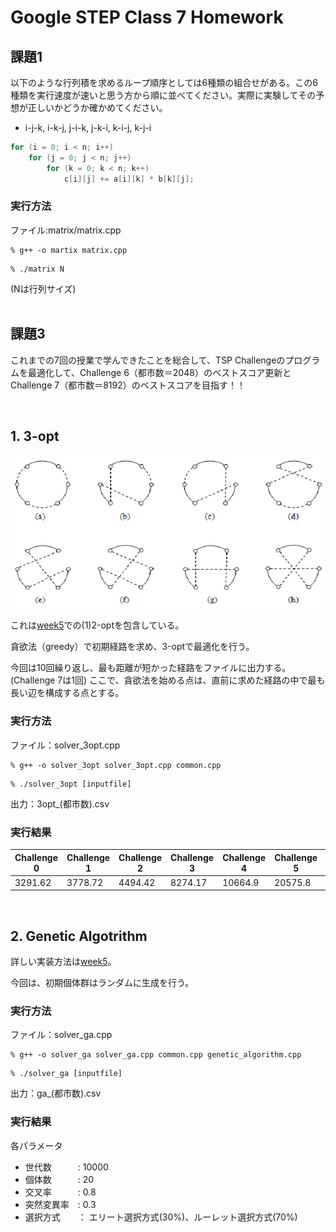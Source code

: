 # Google STEP Class 7 Homework

## 課題1
以下のような行列積を求めるループ順序としては6種類の組合せがある。この6種類を実行速度が速いと思う方から順に並べてください。実際に実験してその予想が正しいかどうか確かめてください。

- i-j-k, i-k-j, j-i-k, j-k-i, k-i-j, k-j-i

```C++
for (i = 0; i < n; i++)
    for (j = 0; j < n; j++)
        for (k = 0; k < n; k++)
            c[i][j] += a[i][k] * b[k][j];
```

### 実行方法

ファイル:matrix/matrix.cpp

```
% g++ -o martix matrix.cpp
```

```
% ./matrix N
```

(Nは行列サイズ)
<br>
<br>

## 課題3
これまでの7回の授業で学んできたことを総合して、TSP Challengeのプログラムを最適化して、Challenge 6（都市数＝2048）のベストスコア更新とChallenge 7（都市数＝8192）のベストスコアを目指す！！

<br>

## 1. 3-opt

<img src="https://github.com/llannasatoll/step2022/blob/main/week7/img/3-opt.png" width="800">

これは[week5](https://github.com/llannasatoll/step2022/tree/main/week5)での(1)2-optを包含している。

貪欲法（greedy）で初期経路を求め、3-optで最適化を行う。

今回は10回繰り返し、最も距離が短かった経路をファイルに出力する。(Challenge 7は1回)
ここで、貪欲法を始める点は、直前に求めた経路の中で最も長い辺を構成する点とする。


### 実行方法

ファイル：solver_3opt.cpp
```
% g++ -o solver_3opt solver_3opt.cpp common.cpp
```
```
% ./solver_3opt [inputfile]
```
出力：3opt_(都市数).csv


### 実行結果

| Challenge 0 | Challenge 1 | Challenge 2 | Challenge 3 | Challenge 4 | Challenge 5 | Challenge 6 | Challenge 7 | 
|-------------|-------------|-------------|-------------|-------------|-------------|-------------|-------------|
|3291.62|3778.72|4494.42|8274.17|10664.9|20575.8|40819.9| 82115.9|

<br>

## 2. Genetic Algotrithm

詳しい実装方法は[week5](https://github.com/llannasatoll/step2022/tree/main/week5)。

今回は、初期個体群はランダムに生成を行う。

### 実行方法
ファイル：solver_ga.cpp
```
% g++ -o solver_ga solver_ga.cpp common.cpp genetic_algorithm.cpp
```
```
% ./solver_ga [inputfile]
```
出力：ga_(都市数).csv


### 実行結果

各パラメータ
- 世代数　　　: 10000
- 個体数　　　: 20
- 交叉率　　　: 0.8
- 突然変異率　: 0.3
- 選択方式　　： エリート選択方式(30%)、ルーレット選択方式(70%)
